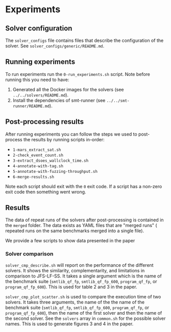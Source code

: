 # Experiments

## Solver configuration

The `solver_configs` file contains files that describe the configuration
of the solver. See `solver_configs/generic/README.md`.

## Running experiments

To run experiments run the `0-run_experiments.sh` script.
Note before running this you need to have:

1. Generated all the Docker images for the solvers (see `../../solvers/README.md`).
2. Install the dependencies of smt-runner (see `../../smt-runner/README.md`).

## Post-processing results

After running experiments you can follow the steps we used to post-process the
results by running scripts in-order:

- `1-mars_extract_sat.sh`
- `2-check_event_count.sh`
- `3-extract_dsoes_wallclock_time.sh`
- `4-annotate-with-tag.sh`
- `5-annotate-with-fuzzing-throughput.sh`
- `6-merge-results.sh`

Note each script should exit with the `0` exit code. If a script has
a non-zero exit code then something went wrong.

## Results

The data of repeat runs of the solvers after post-processing is contained in
the `merged` folder. The data exists as YAML files that are "merged runs" (
repeated runs on the same benchmarks merged into a single file).

We provide a few scripts to show data presented in the paper

### Solver comparison

`solver_cmp_describe.sh` will report on the performance of the different
solvers. It shows the similarity, complementarity, and limitations in
comparison to JFS-LF-SS. It takes a single argument which is the name of
the benchmark suite (`smtlib_qf_fp`, `smtlib_qf_fp_600`, `program_qf_fp`, or `program_qf_fp_600`). This is used for
table 2 and 3 in the paper.

`solver_cmp_plot_scatter.sh` is used to compare the execution time of two
solvers. It takes three arguments, the name of the the name of the benchmark
suite (`smtlib_qf_fp`, `smtlib_qf_fp_600`, `program_qf_fp`, or `program_qf_fp_600`), then the name of the first solver and
then the name of the second solver. See the `solvers` array in `common.sh` for
the possible solver names. This is used to generate figures 3 and 4 in the
paper.
